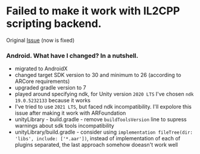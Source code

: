 # Failed to make it work with IL2CPP scripting backend.

Original [Issue](https://github.com/Unity-Technologies/uaal-example/issues/65) (now is fixed)

### Android. What have I changed? In a nutshell.

- migrated to AndroidX
- changed target SDK version to 30 and minimum to 26 (according to ARCore requirements)
- upgraded gradle version to 7
- played around specifying ndk, for Unity version `2020 LTS` I've chosen `ndk 19.0.5232133` because it works
- I've tried to use `2021 LTS`, but faced ndk incompatibility. I'll expolore this issue after making it work with ARFoundation 
- unityLibrary - build.gradle - remove `buildToolsVersion` line to supress warnings about sdk tools incompatibility
- unityLibrary/build.gradle - consider using `implementation fileTree(dir: 'libs', include: ['*.aar'])`, instead of implementation of each of plugins separated, the last approach somehow doeasn't work well